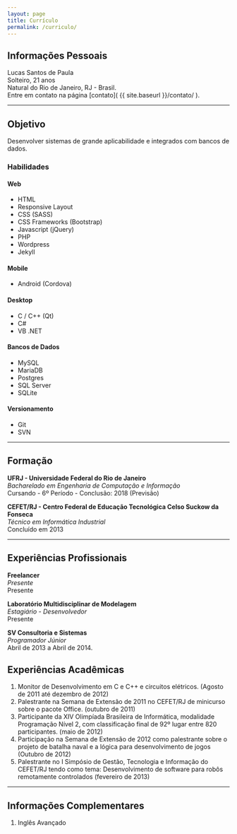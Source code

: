 ```yaml
---
layout: page
title: Currículo
permalink: /curriculo/
---
```



Informações Pessoais
-------------------------

Lucas Santos de Paula  
Solteiro, 21 anos  
Natural do Rio de Janeiro, RJ - Brasil.  
Entre em contato na página [contato]( {{ site.baseurl }}/contato/ ).

-------------------------

Objetivo
-------------------------

Desenvolver sistemas de grande aplicabilidade e integrados com bancos de dados.

### Habilidades

#### Web
* HTML
* Responsive Layout
* CSS (SASS)
* CSS Frameworks (Bootstrap)
* Javascript (jQuery)
* PHP
* Wordpress
* Jekyll

#### Mobile
* Android (Cordova)

#### Desktop
* C / C++ (Qt)
* C#
* VB .NET

#### Bancos de Dados
* MySQL
* MariaDB
* Postgres
* SQL Server
* SQLite

#### Versionamento
* Git
* SVN


-------------------------

Formação
-------------------------

**UFRJ - Universidade Federal do Rio de Janeiro**  
*Bacharelado em Engenharia de Computação e Informação*  
Cursando - 6º Período - Conclusão: 2018 (Previsão)


**CEFET/RJ - Centro Federal de Educação Tecnológica Celso Suckow da Fonseca**  
*Técnico em Informática Industrial*  
Concluído em 2013


-------------------------


Experiências Profissionais
-------------------------

**Freelancer**  
*Presente*  
Presente


**Laboratório Multidisciplinar de Modelagem**  
*Estagiário - Desenvolvedor*  
Presente


**SV Consultoria e Sistemas**  
*Programador Júnior*  
Abril de 2013 a Abril de 2014.


Experiências Acadêmicas
--------------------------

1. Monitor de Desenvolvimento em C e C++ e circuitos elétricos. (Agosto de 2011 até dezembro de 2012)
2. Palestrante na Semana de Extensão de 2011 no CEFET/RJ de minicurso sobre o pacote Office. (outubro de 2011)
3. Participante da XIV Olimpíada Brasileira de Informática, modalidade Programação Nível 2, com classificação final de 92º lugar entre 820 participantes. (maio de 2012)
4. Participação na Semana de Extensão de 2012 como palestrante sobre o projeto de batalha naval e a lógica para desenvolvimento de jogos (Outubro de 2012)
5. Palestrante no I Simpósio de Gestão, Tecnologia e Informação do CEFET/RJ tendo como tema: Desenvolvimento de software para robôs remotamente controlados (fevereiro de 2013)


--------------------------


Informações Complementares
---------------------------

1. Inglês Avançado